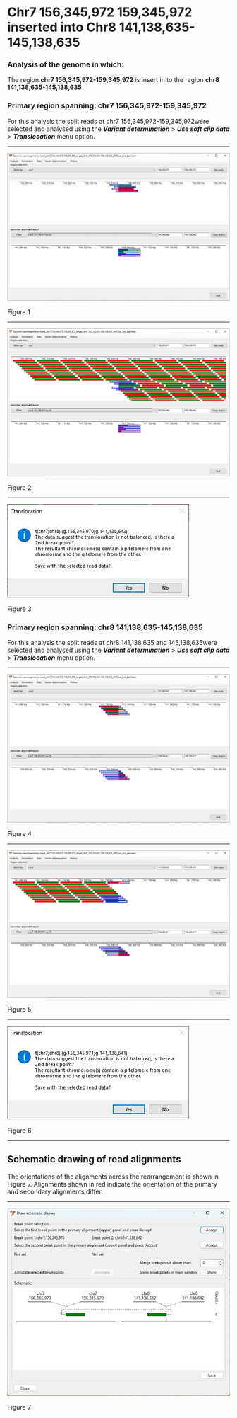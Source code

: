# Chr7 156,345,972 159,345,972  inserted into Chr8 141,138,635-145,138,635

### Analysis of the genome in which: 

The region **chr7 156,345,972-159,345,972** is insert in to the region **chr8 141,138,635-145,138,635**

### Primary region spanning: chr7 156,345,972-159,345,972 

For this analysis the split reads at chr7 156,345,972-159,345,972were selected and analysed using the ___Variant determination___ > ___Use soft clip data___ > ___Translocation___ menu option.<hr />

![image](images/insert_chr7_156,345,972-159,345,972_target_chr8_141,138,635-145,138,635_ONT_no_2nd_pair_1.jpg)

Figure 1

<hr />

![image](images/insert_chr7_156,345,972-159,345,972_target_chr8_141,138,635-145,138,635_ONT_no_2nd_pair_1_all.jpg)

Figure 2

<hr />

![image](images/insert_chr7_156,345,972-159,345,972_target_chr8_141,138,635-145,138,635_ONT_no_2nd_pair_1_results.jpg)

Figure 3

### Primary region spanning: chr8 141,138,635-145,138,635 

For this analysis the split reads at chr8 141,138,635 and 145,138,635were selected and analysed using the ___Variant determination___ > ___Use soft clip data___ > ___Translocation___ menu option.<hr />

![image](images/insert_chr7_156,345,972-159,345,972_target_chr8_141,138,635-145,138,635_ONT_no_2nd_pair_2.jpg)

Figure 4

<hr />

![image](images/insert_chr7_156,345,972-159,345,972_target_chr8_141,138,635-145,138,635_ONT_no_2nd_pair_2_all.jpg)

Figure 5

<hr />

![image](images/insert_chr7_156,345,972-159,345,972_target_chr8_141,138,635-145,138,635_ONT_no_2nd_pair_2_results.jpg)

Figure 6

<hr />

## Schematic drawing of read alignments

The orientations of the alignments across the rearrangement is shown in Figure 7. Alignments shown in red indicate the orientation of the primary and secondary alignments differ.

<hr />

![image](images/insert_chr7_156,345,972-159,345,972_target_chr8_141,138,635-145,138,635_ONT_no_2nd_pair.jpg)

Figure 7